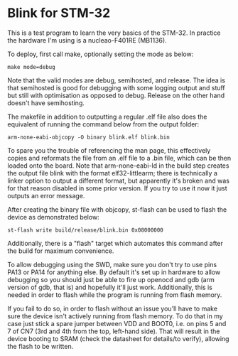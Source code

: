 # Blink for STM-32

This is a test program to learn the very basics of the STM-32. In practice the
hardware I'm using is a nucleao-F401RE (MB1136).

To deploy, first call make, optionally setting the mode as below:

    make mode=debug

Note that the valid modes are debug, semihosted, and release. The idea is that
semihosted is good for debugging with some logging output and stuff but still
with optimisation as opposed to debug. Release on the other hand doesn't have
semihosting.

The makefile in addition to outputting a regular .elf file also does the
equivalent of running the command below from the output folder:

    arm-none-eabi-objcopy -O binary blink.elf blink.bin

To spare you the trouble of referencing the man page, this effectively copies
and reformats the file from an .elf file to a .bin file, which can be then
loaded onto the board. Note that arm-none-eabi-ld in the build step creates the
output file blink with the format elf32-littlearm; there is technically a linker
option to output a different format, but apparently it's broken and was for that
reason disabled in some prior version. If you try to use it now it just outputs
an error message.

After creating the binary file with objcopy, st-flash can be used to flash the
device as demonstrated below:

    st-flash write build/release/blink.bin 0x08000000

Additionally, there is a "flash" target which automates this command after the
build for maximum convenience.

To allow debugging using the SWD, make sure you don't try to use pins PA13 or
PA14 for anything else. By default it's set up in hardware to allow debugging so
you should just be able to fire up openocd and gdb (arm version of gdb, that is)
and hopefully it'll just work. Additionally, this is needed in order to flash
while the program is running from flash memory.

If you fail to do so, in order to flash without an issue you'll have to make
sure the device isn't actively running from flash memory. To do that in my case
just stick a spare jumper between VDD and BOOT0, i.e. on pins 5 and 7 of CN7
(3rd and 4th from the top, left-hand side). That will result in the device
booting to SRAM (check the datasheet for details/to verify), allowing the flash
to be written.
